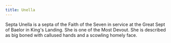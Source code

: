 ```yaml
---
title: Unella
---
```


Septa Unella is a septa of the Faith of the Seven in service at the Great Sept of Baelor in King's Landing. She is one of the Most Devout. She is described as big boned with callused hands and a scowling homely face.


